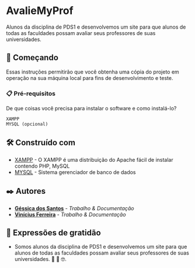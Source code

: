 # AvalieMyProf

Alunos da disciplina de PDS1 e desenvolvemos um site para que alunos de todas as faculdades possam avaliar seus professores de suas universidades.

## 🚀 Começando

Essas instruções permitirão que você obtenha uma cópia do projeto em operação na sua máquina local para fins de desenvolvimento e teste.

### 📋 Pré-requisitos

De que coisas você precisa para instalar o software e como instalá-lo?

```
XAMPP
MYSQL (opcional)
```

## 🛠️ Construído com

* [XAMPP](https://www.apachefriends.org/pt_br/download.html) - O XAMPP é uma distribuição do Apache fácil de instalar contendo PHP, MySQL
* [MYSQL](https://www.mysql.com/downloads/) - Sistema gerenciador de banco de dados

## ✒️ Autores

* **[Géssica dos Santos](https://github.com/GessicaS0)** - *Trabalho & Documentação*
* **[Vinícius Ferreira](https://github.com/vinisilvf)** - *Trabalho & Documentação*

## 🎁 Expressões de gratidão

* Somos alunos da disciplina de PDS1 e desenvolvemos um site para que alunos de todas as faculdades possam avaliar seus professores de suas universidades. 📢 🍺 🤓.
